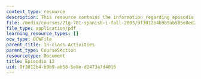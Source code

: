 ```yaml
---
content_type: resource
description: This resource contains the information regarding episodio 12.
file: /media/courses/21g-701-spanish-i-fall-2003/9f3012b4b9b9ab585e8ed2473a7d4016_MIT21G_701F03_12repas.pdf
file_type: application/pdf
learning_resource_types: []
ocw_type: OCWFile
parent_title: In-class Activities
parent_type: CourseSection
resourcetype: Document
title: Episodio 12
uid: 9f3012b4-b9b9-ab58-5e8e-d2473a7d4016
---
```

